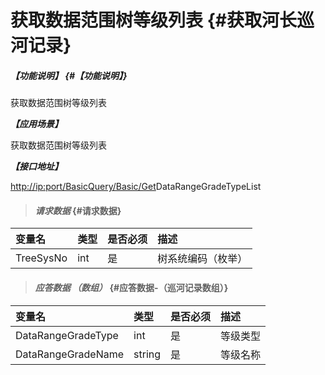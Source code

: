 # 获取数据范围树等级列表 {#获取河长巡河记录}

##### _【功能说明】_ {#【功能说明】}

获取数据范围树等级列表

_**【应用场景】**_

获取数据范围树等级列表

_**【接口地址】**_

[http://ip:port/BasicQuery/Basic/Get](http://ip:port/HMQuery/PatrolRiver/GetPatrolRivers)DataRangeGradeTypeList

> #### _请求数据_ {#请求数据}

| 变量名 | 类型 | 是否必须 | 描述 |
| :--- | :--- | :--- | :--- |
| TreeSysNo | int | 是 | 树系统编码（枚举） |

> #### _应答数据 （数组）_ {#应答数据-（巡河记录数组）}

| 变量名 | 类型 | 是否必须 | 描述 |
| :--- | :--- | :--- | :--- |
| DataRangeGradeType | int | 是 | 等级类型 |
| DataRangeGradeName | string | 是 | 等级名称 |



